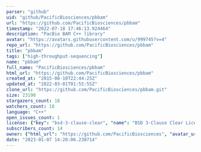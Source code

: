 ```yaml
---
parser: "github"
uid: "github/PacificBiosciences/pbbam"
url: "https://github.com/PacificBiosciences/pbbam"
timestamp: "2022-07-18 17:46:13.924464"
description: "PacBio BAM C++ library"
avatar: "https://avatars.githubusercontent.com/u/999745?v=4"
repo_url: "https://github.com/PacificBiosciences/pbbam"
title: "pbbam"
tags: ["high-throughput-sequencing"]
name: "pbbam"
full_name: "PacificBiosciences/pbbam"
html_url: "https://github.com/PacificBiosciences/pbbam"
created_at: "2015-08-10T22:44:25Z"
updated_at: "2022-03-01T01:55:55Z"
clone_url: "https://github.com/PacificBiosciences/pbbam.git"
size: 23190
stargazers_count: 18
watchers_count: 18
language: "C++"
open_issues_count: 1
license: {"key": "bsd-3-clause-clear", "name": "BSD 3-Clause Clear License", "spdx_id": "BSD-3-Clause-Clear", "url": "https://api.github.com/licenses/bsd-3-clause-clear", "node_id": "MDc6TGljZW5zZTIx"}
subscribers_count: 14
owner: {"html_url": "https://github.com/PacificBiosciences", "avatar_url": "https://avatars.githubusercontent.com/u/999745?v=4", "login": "PacificBiosciences", "type": "Organization"}
date: "2023-01-07 14:20:06.230714"
---
```

